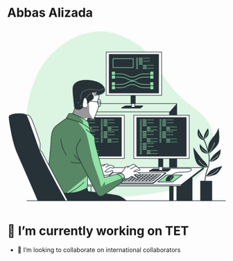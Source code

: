 <h1 >Abbas Alizada</h1>


<!--
**AbbasAlizada1380/AbbasAlizada1380** is a ✨ _special_ ✨ repository because its `README.md` (this file) appears on your GitHub profile.

Here are some ideas to get you started:
-->
<img 
  src="./Programming-bro.png" 
  alt="Alt text describing the image"  
  style="
    mix-blend-mode: multiply; 
/*     border-radius: 10%; 
    width: 50%; 
    height: auto; */
  "
/>




# 🔭 I’m currently working on TET
<!--
 - 🌱 I’m currently learning React -->
- 👯 I’m looking to collaborate on international collaborators
  <!-- 🤔 I’m looking for help with 
- 💬 Ask me about ...
- 📫 How to reach me: abbas.alizadah1380@gmail.com  (+93)777858323   (+93)785468208
- 😄 Pronouns: ...

